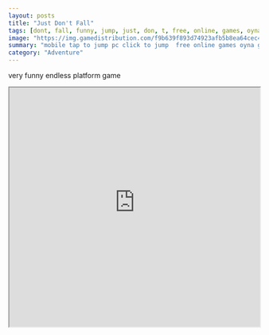 ```yaml
---
layout: posts
title: "Just Don't Fall"
tags: [dont, fall, funny, jump, just, don, t, free, online, games, oyna, game, free, games, play, play, games]
image: "https://img.gamedistribution.com/f9b639f893d74923afb5b8ea64cec438.jpg"
summary: "mobile tap to jump pc click to jump  free online games oyna game free games play play games"
category: "Adventure"
---
```


very funny endless platform game

<iframe width="100%" height="480px;" src="https://html5.gamedistribution.com/f9b639f893d74923afb5b8ea64cec438/"></iframe>